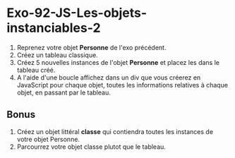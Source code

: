 # Exo-92-JS-Les-objets-instanciables-2

1. Reprenez votre objet **Personne** de l'exo précédent.
2. Créez un tableau classique.
3. Créez 5 nouvelles instances de l'objet **Personne** et placez les dans le tableau créé.
4. A l'aide d'une boucle affichez dans un div que vous créerez en JavaScript pour chaque objet, toutes les informations 
relatives à chaque objet, en passant par le tableau.

## Bonus
1. Créez un objet littéral **classe** qui contiendra toutes les instances de votre objet Personne.
2. Parcourrez votre objet classe plutot que le tableau.